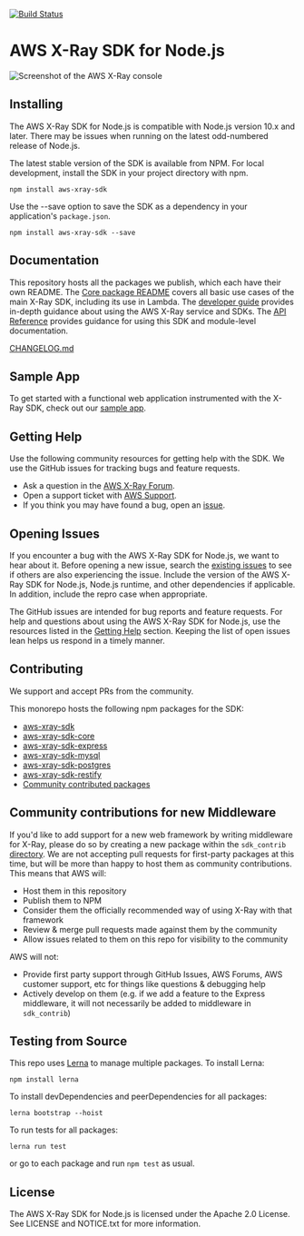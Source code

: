 [![Build Status](https://travis-ci.org/aws/aws-xray-sdk-node.svg?branch=master)](https://travis-ci.org/aws/aws-xray-sdk-node)

# AWS X-Ray SDK for Node.js

![Screenshot of the AWS X-Ray console](/images/example_servicemap.png?raw=true)

## Installing

The AWS X-Ray SDK for Node.js is compatible with Node.js version 10.x and later.
There may be issues when running on the latest odd-numbered release of Node.js.

The latest stable version of the SDK is available from NPM. For local development, install the SDK in your project directory with npm.

```
npm install aws-xray-sdk
```

Use the --save option to save the SDK as a dependency in your application's `package.json`.

```
npm install aws-xray-sdk --save
```

## Documentation

This repository hosts all the packages we publish, which each have their own README. The [Core package README](https://github.com/aws/aws-xray-sdk-node/tree/master/packages/core) covers all basic use cases of the main X-Ray SDK, including its use in Lambda.
The [developer guide](https://docs.aws.amazon.com/xray/latest/devguide) provides in-depth
guidance about using the AWS X-Ray service and SDKs.
The [API Reference](http://docs.aws.amazon.com/xray-sdk-for-nodejs/latest/reference/)
provides guidance for using this SDK and module-level documentation.

[CHANGELOG.md](https://github.com/aws/aws-xray-sdk-node/blob/master/packages/full_sdk/CHANGELOG.md)

## Sample App

To get started with a functional web application instrumented with the X-Ray SDK, check out our [sample app](https://github.com/aws-samples/aws-xray-sdk-node-sample).

## Getting Help

Use the following community resources for getting help with the SDK. We use the GitHub
issues for tracking bugs and feature requests.

* Ask a question in the [AWS X-Ray Forum](https://forums.aws.amazon.com/forum.jspa?forumID=241&start=0).
* Open a support ticket with [AWS Support](http://docs.aws.amazon.com/awssupport/latest/user/getting-started.html).
* If you think you may have found a bug, open an [issue](https://github.com/aws/aws-xray-sdk-node/issues/new).

## Opening Issues

If you encounter a bug with the AWS X-Ray SDK for Node.js, we want to hear about
it. Before opening a new issue, search the [existing issues](https://github.com/aws/aws-xray-sdk-node/issues)
to see if others are also experiencing the issue. Include the version of the AWS X-Ray
SDK for Node.js, Node.js runtime, and other dependencies if applicable. In addition, 
include the repro case when appropriate.

The GitHub issues are intended for bug reports and feature requests. For help and
questions about using the AWS X-Ray SDK for Node.js, use the resources listed
in the [Getting Help](https://github.com/aws/aws-xray-sdk-node#getting-help) section. Keeping the list of open issues lean helps us respond in a timely manner.

## Contributing

We support and accept PRs from the community.

This monorepo hosts the following npm packages for the SDK:
- [aws-xray-sdk](https://www.npmjs.com/package/aws-xray-sdk)
- [aws-xray-sdk-core](https://www.npmjs.com/package/aws-xray-sdk-core)
- [aws-xray-sdk-express](https://www.npmjs.com/package/aws-xray-sdk-express)
- [aws-xray-sdk-mysql](https://www.npmjs.com/package/aws-xray-sdk-mysql)
- [aws-xray-sdk-postgres](https://www.npmjs.com/package/aws-xray-sdk-postgres)
- [aws-xray-sdk-restify](https://www.npmjs.com/package/aws-xray-sdk-restify)
- [Community contributed packages](https://github.com/aws/aws-xray-sdk-node/tree/master/sdk_contrib)

## Community contributions for new Middleware
If you'd like to add support for a new web framework by writing middleware for X-Ray, 
please do so by creating a new package within the `sdk_contrib` 
[directory](https://github.com/aws/aws-xray-sdk-node/tree/master/sdk_contrib).
We are not accepting pull requests for first-party packages at this time, 
but will be more than happy to host them as community contributions. This means that AWS will:

- Host them in this repository
- Publish them to NPM
- Consider them the officially recommended way of using X-Ray with that framework
- Review & merge pull requests made against them by the community
- Allow issues related to them on this repo for visibility to the community

AWS will not:

- Provide first party support through GitHub Issues, AWS Forums, AWS customer support, etc for things like questions & debugging help
- Actively develop on them (e.g. if we add a feature to the Express middleware, it will not necessarily be added to middleware in `sdk_contrib`)

## Testing from Source

This repo uses [Lerna](https://lernajs.io) to manage multiple packages. To install Lerna:
```
npm install lerna
```
To install devDependencies and peerDependencies for all packages:
```
lerna bootstrap --hoist
```
To run tests for all packages:
```
lerna run test
```
or go to each package and run `npm test` as usual.

## License

The AWS X-Ray SDK for Node.js is licensed under the Apache 2.0 License. See LICENSE and NOTICE.txt for more information.
